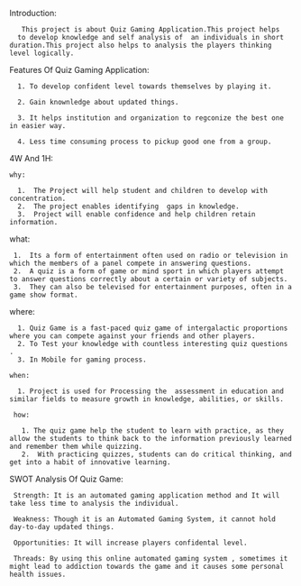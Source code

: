 Introduction:
    
       This project is about Quiz Gaming Application.This project helps
      to develop knowledge and self analysis of  an individuals in short duration.This project also helps to analysis the players thinking level logically.
      
 Features Of Quiz Gaming Application:
 
      1. To develop confident level towards themselves by playing it.

      2. Gain knownledge about updated things.

      3. It helps institution and organization to regconize the best one in easier way.

      4. Less time consuming process to pickup good one from a group.
      
4W And 1H:

    why:

      1.  The Project will help student and children to develop with concentration.
      2.  The project enables identifying  gaps in knowledge.
      3.  Project will enable confidence and help children retain information.

   what:

     1.  Its a form of entertainment often used on radio or television in which the members of a panel compete in answering questions.
     2.  A quiz is a form of game or mind sport in which players attempt to answer questions correctly about a certain or variety of subjects. 
     3.  They can also be televised for entertainment purposes, often in a game show format.

   where:

      1. Quiz Game is a fast-paced quiz game of intergalactic proportions where you can compete against your friends and other players.
      2. To Test your knowledge with countless interesting quiz questions .
      3. In Mobile for gaming process.

    when:

      1. Project is used for Processing the  assessment in education and similar fields to measure growth in knowledge, abilities, or skills.

     how:

       1. The quiz game help the student to learn with practice, as they allow the students to think back to the information previously learned and remember them while quizzing. 
       2.  With practicing quizzes, students can do critical thinking, and get into a habit of innovative learning.
       
 SWOT Analysis Of Quiz Game:

     Strength: It is an automated gaming application method and It will take less time to analysis the individual.

     Weakness: Though it is an Automated Gaming System, it cannot hold day-to-day updated things.

     Opportunities: It will increase players confidental level.

     Threads: By using this online automated gaming system , sometimes it might lead to addiction towards the game and it causes some personal health issues.

    
  
